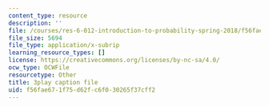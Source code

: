 ```yaml
---
content_type: resource
description: ''
file: /courses/res-6-012-introduction-to-probability-spring-2018/f56fae671f75d62fc6f030265f37cff2_mKcWk_DmS7M.srt
file_size: 5694
file_type: application/x-subrip
learning_resource_types: []
license: https://creativecommons.org/licenses/by-nc-sa/4.0/
ocw_type: OCWFile
resourcetype: Other
title: 3play caption file
uid: f56fae67-1f75-d62f-c6f0-30265f37cff2
---
```

